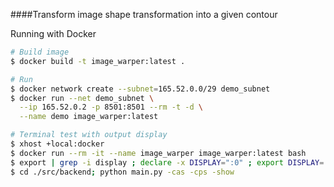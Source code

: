 
####Transform image shape transformation into a given contour

Running with Docker
```bash
# Build image
$ docker build -t image_warper:latest .

# Run
$ docker network create --subnet=165.52.0.0/29 demo_subnet
$ docker run --net demo_subnet \
  --ip 165.52.0.2 -p 8501:8501 --rm -t -d \
  --name demo image_warper:latest

# Terminal test with output display
$ xhost +local:docker
$ docker run --rm -it --name image_warper image_warper:latest bash
$ export | grep -i display ; declare -x DISPLAY=":0" ; export DISPLAY=:0
$ cd ./src/backend; python main.py -cas -cps -show
```
